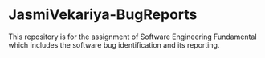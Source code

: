 # JasmiVekariya-BugReports
This repository is for the assignment of Software Engineering Fundamental which includes the software bug identification and its reporting.
